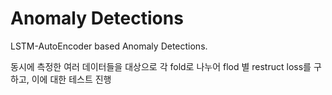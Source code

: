 # Anomaly Detections
LSTM-AutoEncoder based Anomaly Detections.

동시에 측정한 여러 데이터들을 대상으로 각 fold로 나누어
flod 별 restruct loss를 구하고, 이에 대한 테스트 진행

